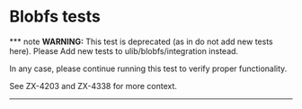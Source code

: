 # Blobfs tests

*** note
__WARNING:__ This test is deprecated (as in do not add new tests here). Please
Add new tests to ulib/blobfs/integration instead.

In any case, please continue running this test to verify proper functionality.

See ZX-4203 and ZX-4338 for more context.
***

